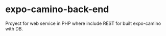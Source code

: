 # expo-camino-back-end
Proyect for web service in PHP where include REST for built expo-camino with DB.
